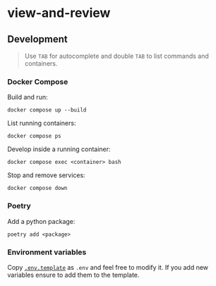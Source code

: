 # view-and-review

## Development

> Use `TAB` for autocomplete and double `TAB` to list commands and containers.

### Docker Compose
Build and run:
```
docker compose up --build
```

List running containers:
```
docker compose ps
```

Develop inside a running container:
```
docker compose exec <container> bash
```

Stop and remove services:
```
docker compose down
```

### Poetry
Add a python package:
```
poetry add <package>
```

### Environment variables
Copy [`.env.template`](project/.env.template) as `.env` and feel free to modify it.
If you add new variables ensure to add them to the template.